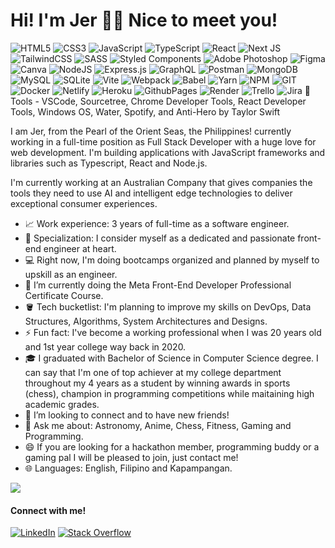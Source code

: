 #  Hi! I'm Jer 🙋‍♂️ Nice to meet you! 
![HTML5](https://img.shields.io/badge/html5-%23E34F26.svg?style=for-the-badge&logo=html5&logoColor=white) ![CSS3](https://img.shields.io/badge/css3-%231572B6.svg?style=for-the-badge&logo=css3&logoColor=white) ![JavaScript](https://img.shields.io/badge/javascript-%23323330.svg?style=for-the-badge&logo=javascript&logoColor=%23F7DF1E) ![TypeScript](https://img.shields.io/badge/typescript-%23007ACC.svg?style=for-the-badge&logo=typescript&logoColor=white) ![React](https://img.shields.io/badge/react-%2320232a.svg?style=for-the-badge&logo=react&logoColor=%2361DAFB) ![Next JS](https://img.shields.io/badge/Next-black?style=for-the-badge&logo=next.js&logoColor=white) ![TailwindCSS](https://img.shields.io/badge/tailwindcss-%2338B2AC.svg?style=for-the-badge&logo=tailwind-css&logoColor=white) ![SASS](https://img.shields.io/badge/SASS-hotpink.svg?style=for-the-badge&logo=SASS&logoColor=white) ![Styled Components](https://img.shields.io/badge/styled--components-DB7093?style=for-the-badge&logo=styled-components&logoColor=white) ![Adobe Photoshop](https://img.shields.io/badge/adobe%20photoshop-%2331A8FF.svg?style=for-the-badge&logo=adobe%20photoshop&logoColor=white) ![Figma](https://img.shields.io/badge/figma-%23F24E1E.svg?style=for-the-badge&logo=figma&logoColor=white) ![Canva](https://img.shields.io/badge/Canva-%2300C4CC.svg?style=for-the-badge&logo=Canva&logoColor=white) ![NodeJS](https://img.shields.io/badge/node.js-6DA55F?style=for-the-badge&logo=node.js&logoColor=white) ![Express.js](https://img.shields.io/badge/express.js-%23404d59.svg?style=for-the-badge&logo=express&logoColor=%2361DAFB) ![GraphQL](https://img.shields.io/badge/-GraphQL-E10098?style=for-the-badge&logo=graphql&logoColor=white) ![Postman](https://img.shields.io/badge/Postman-FF6C37?style=for-the-badge&logo=postman&logoColor=white) ![MongoDB](https://img.shields.io/badge/MongoDB-%234ea94b.svg?style=for-the-badge&logo=mongodb&logoColor=white) ![MySQL](https://img.shields.io/badge/mysql-%2300000f.svg?style=for-the-badge&logo=mysql&logoColor=white) ![SQLite](https://img.shields.io/badge/sqlite-%2307405e.svg?style=for-the-badge&logo=sqlite&logoColor=white) ![Vite](https://img.shields.io/badge/vite-%23646CFF.svg?style=for-the-badge&logo=vite&logoColor=white) ![Webpack](https://img.shields.io/badge/webpack-%238DD6F9.svg?style=for-the-badge&logo=webpack&logoColor=black) ![Babel](https://img.shields.io/badge/Babel-F9DC3e?style=for-the-badge&logo=babel&logoColor=black) ![Yarn](https://img.shields.io/badge/yarn-%232C8EBB.svg?style=for-the-badge&logo=yarn&logoColor=white) ![NPM](https://img.shields.io/badge/NPM-%23CB3837.svg?style=for-the-badge&logo=npm&logoColor=white) ![GIT](https://img.shields.io/badge/Git-fc6d26?style=for-the-badge&logo=git&logoColor=white) ![Docker](https://img.shields.io/badge/docker-%230db7ed.svg?style=for-the-badge&logo=docker&logoColor=white) ![Netlify](https://img.shields.io/badge/netlify-%23000000.svg?style=for-the-badge&logo=netlify&logoColor=#00C7B7) ![Heroku](https://img.shields.io/badge/heroku-%23430098.svg?style=for-the-badge&logo=heroku&logoColor=white) ![GithubPages](https://img.shields.io/badge/github%20pages-121013?style=for-the-badge&logo=github&logoColor=white) ![Render](https://img.shields.io/badge/Render-%46E3B7.svg?style=for-the-badge&logo=render&logoColor=white) ![Trello](https://img.shields.io/badge/Trello-%23026AA7.svg?style=for-the-badge&logo=Trello&logoColor=white) ![Jira](https://img.shields.io/badge/jira-%230A0FFF.svg?style=for-the-badge&logo=jira&logoColor=white)
🔧 Tools - VSCode, Sourcetree, Chrome Developer Tools, React Developer Tools, Windows OS, Water, Spotify, and Anti-Hero by Taylor Swift

I am Jer, from the Pearl of the Orient Seas, the Philippines! currently working in a full-time position as Full Stack Developer with a huge love for web development. I'm building applications with JavaScript frameworks and libraries such as Typescript, React and Node.js. 

I'm currently working at an Australian Company that gives companies the tools they need to use AI and intelligent edge technologies to deliver exceptional consumer experiences.

- 📈 Work experience: 3 years of full-time as a software engineer. 
- 🎯 Specialization: I consider myself as a dedicated and passionate front-end engineer at heart. 
- 💻 Right now, I'm doing bootcamps organized and planned by myself to upskill as an engineer.
- 🌱 I’m currently doing the Meta Front-End Developer Professional Certificate Course.
- 🪣 Tech bucketlist: I'm planning to improve my skills on DevOps, Data Structures, Algorithms, System Architectures and Designs.
- ⚡ Fun fact: I've become a working professional when I was 20 years old and 1st year college way back in 2020.
- 🎓 I graduated with Bachelor of Science in Computer Science degree. I can say that I'm one of top achiever at my college department throughout my 4 years as a student by winning awards in sports (chess), champion in programming competitions while maitaining high academic grades.
- 👯 I’m looking to connect and to have new friends!
- 💬 Ask me about: Astronomy, Anime, Chess, Fitness, Gaming and Programming.
- 😄 If you are looking for a hackathon member, programming buddy or a gaming pal I will be pleased to join, just contact me!
- 🌐 Languages: English, Filipino and Kapampangan.

![](https://github-readme-stats.vercel.app/api/top-langs/?username=Talyho&theme=dark&hide_border=false&include_all_commits=true&count_private=true&layout=compact)

#### Connect with me!
[![LinkedIn](https://img.shields.io/badge/LinkedIn-%230077B5.svg?logo=linkedin&logoColor=white)](https://linkedin.com/in/jercarlocatallo) [![Stack Overflow](https://img.shields.io/badge/-Stackoverflow-FE7A16?logo=stack-overflow&logoColor=white)](https://stackoverflow.com/users/12350559) 
